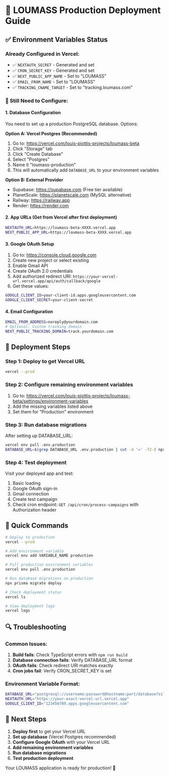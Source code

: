 # 🚀 LOUMASS Production Deployment Guide

## ✅ Environment Variables Status

### Already Configured in Vercel:
- ✅ `NEXTAUTH_SECRET` - Generated and set
- ✅ `CRON_SECRET_KEY` - Generated and set  
- ✅ `NEXT_PUBLIC_APP_NAME` - Set to "LOUMASS"
- ✅ `EMAIL_FROM_NAME` - Set to "LOUMASS"
- ✅ `TRACKING_CNAME_TARGET` - Set to "tracking.loumass.com"

### 🔧 Still Need to Configure:

#### 1. Database Configuration
You need to set up a production PostgreSQL database. Options:

**Option A: Vercel Postgres (Recommended)**
1. Go to: https://vercel.com/louis-piottis-projects/loumass-beta
2. Click "Storage" tab
3. Click "Create Database" 
4. Select "Postgres"
5. Name it "loumass-production"
6. This will automatically add `DATABASE_URL` to your environment variables

**Option B: External Provider**
- Supabase: https://supabase.com (Free tier available)
- PlanetScale: https://planetscale.com (MySQL alternative)
- Railway: https://railway.app
- Render: https://render.com

#### 2. App URLs (Get from Vercel after first deployment)
```bash
NEXTAUTH_URL=https://loumass-beta-XXXX.vercel.app
NEXT_PUBLIC_APP_URL=https://loumass-beta-XXXX.vercel.app
```

#### 3. Google OAuth Setup
1. Go to: https://console.cloud.google.com
2. Create new project or select existing
3. Enable Gmail API
4. Create OAuth 2.0 credentials
5. Add authorized redirect URI: `https://your-vercel-url.vercel.app/api/auth/callback/google`
6. Get these values:
```bash
GOOGLE_CLIENT_ID=your-client-id.apps.googleusercontent.com
GOOGLE_CLIENT_SECRET=your-client-secret
```

#### 4. Email Configuration
```bash
EMAIL_FROM_ADDRESS=noreply@yourdomain.com
# Optional: Custom tracking domain
NEXT_PUBLIC_TRACKING_DOMAIN=track.yourdomain.com
```

## 🚀 Deployment Steps

### Step 1: Deploy to get Vercel URL
```bash
vercel --prod
```

### Step 2: Configure remaining environment variables
1. Go to: https://vercel.com/louis-piottis-projects/loumass-beta/settings/environment-variables
2. Add the missing variables listed above
3. Set them for "Production" environment

### Step 3: Run database migrations
After setting up DATABASE_URL:
```bash
vercel env pull .env.production
DATABASE_URL=$(grep DATABASE_URL .env.production | cut -d '=' -f2-) npx prisma migrate deploy
```

### Step 4: Test deployment
Visit your deployed app and test:
1. Basic loading
2. Google OAuth sign-in
3. Gmail connection
4. Create test campaign
5. Check cron endpoint: `GET /api/cron/process-campaigns` with Authorization header

## 📝 Quick Commands

```bash
# Deploy to production
vercel --prod

# Add environment variable
vercel env add VARIABLE_NAME production

# Pull production environment variables
vercel env pull .env.production

# Run database migrations on production
npx prisma migrate deploy

# Check deployment status
vercel ls

# View deployment logs
vercel logs
```

## 🔍 Troubleshooting

### Common Issues:
1. **Build fails**: Check TypeScript errors with `npm run build`
2. **Database connection fails**: Verify DATABASE_URL format
3. **OAuth fails**: Check redirect URI matches exactly
4. **Cron jobs fail**: Verify CRON_SECRET_KEY is set

### Environment Variable Format:
```bash
DATABASE_URL="postgresql://username:password@hostname:port/database?sslmode=require"
NEXTAUTH_URL="https://your-exact-vercel-url.vercel.app"
GOOGLE_CLIENT_ID="123456789.apps.googleusercontent.com"
```

## 🎯 Next Steps

1. **Deploy first** to get your Vercel URL
2. **Set up database** (Vercel Postgres recommended)
3. **Configure Google OAuth** with your Vercel URL
4. **Add remaining environment variables**
5. **Run database migrations**
6. **Test production deployment**

Your LOUMASS application is ready for production! 🚀